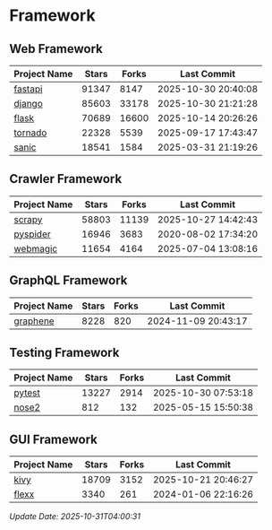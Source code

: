 # Framework

## Web Framework
| Project Name | Stars | Forks | Last Commit |
| ------------ | ----- | ----- | ----------- |
| [fastapi](https://github.com/fastapi/fastapi) | 91347 | 8147 | 2025-10-30 20:40:08 |
| [django](https://github.com/django/django) | 85603 | 33178 | 2025-10-30 21:21:28 |
| [flask](https://github.com/pallets/flask) | 70689 | 16600 | 2025-10-14 20:26:26 |
| [tornado](https://github.com/tornadoweb/tornado) | 22328 | 5539 | 2025-09-17 17:43:47 |
| [sanic](https://github.com/sanic-org/sanic) | 18541 | 1584 | 2025-03-31 21:19:26 |

## Crawler Framework
| Project Name | Stars | Forks | Last Commit |
| ------------ | ----- | ----- | ----------- |
| [scrapy](https://github.com/scrapy/scrapy) | 58803 | 11139 | 2025-10-27 14:42:43 |
| [pyspider](https://github.com/binux/pyspider) | 16946 | 3683 | 2020-08-02 17:34:20 |
| [webmagic](https://github.com/code4craft/webmagic) | 11654 | 4164 | 2025-07-04 13:08:16 |

## GraphQL Framework
| Project Name | Stars | Forks | Last Commit |
| ------------ | ----- | ----- | ----------- |
| [graphene](https://github.com/graphql-python/graphene) | 8228 | 820 | 2024-11-09 20:43:17 |

## Testing Framework
| Project Name | Stars | Forks | Last Commit |
| ------------ | ----- | ----- | ----------- |
| [pytest](https://github.com/pytest-dev/pytest) | 13227 | 2914 | 2025-10-30 07:53:18 |
| [nose2](https://github.com/nose-devs/nose2) | 812 | 132 | 2025-05-15 15:50:38 |

## GUI Framework
| Project Name | Stars | Forks | Last Commit |
| ------------ | ----- | ----- | ----------- |
| [kivy](https://github.com/kivy/kivy) | 18709 | 3152 | 2025-10-21 20:46:27 |
| [flexx](https://github.com/flexxui/flexx) | 3340 | 261 | 2024-01-06 22:16:26 |

*Update Date: 2025-10-31T04:00:31*
